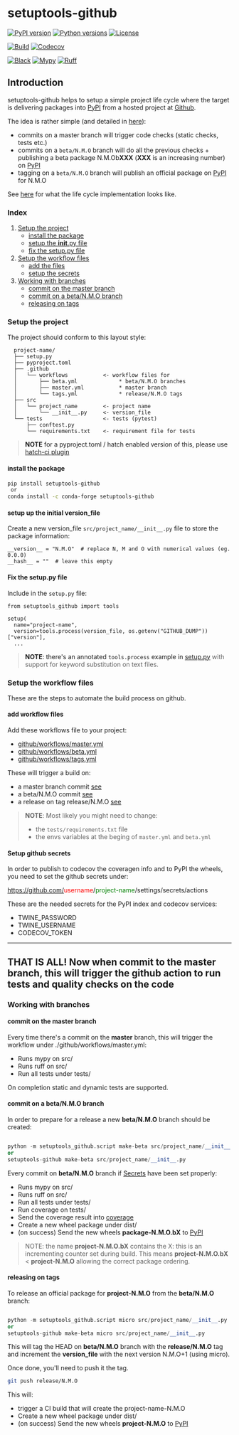 # setuptools-github

[![PyPI version](https://img.shields.io/pypi/v/setuptools-github.svg?color=blue)](https://pypi.org/project/setuptools-github)
[![Python versions](https://img.shields.io/pypi/pyversions/setuptools-github.svg)](https://pypi.org/project/setuptools-github)
[![License](https://img.shields.io/badge/License-BSD_2--Clause-blue.svg)](https://opensource.org/licenses/BSD-2-Clause)

[![Build](https://github.com/cav71/setuptools-github/actions/workflows/beta.yml/badge.svg)](https://github.com/cav71/setuptools-github/actions/runs/5910520256)
[![Codecov](https://codecov.io/gh/cav71/setuptools-github/tree/beta%2F0.4.1/graph/badge.svg?token=SIUMZ7MT5T)](https://codecov.io/gh/cav71/setuptools-github/tree/beta%2F0.4.1)

[![Black](https://img.shields.io/badge/code%20style-black-000000.svg)](Black)
[![Mypy](https://img.shields.io/badge/types-Mypy-blue.svg)](https://mypy-lang.org/)
[![Ruff](https://img.shields.io/endpoint?url=https://raw.githubusercontent.com/astral-sh/ruff/main/assets/badge/v2.json)](https://github.com/astral-sh/ruff)


## Introduction
setuptools-github helps to setup a simple project life cycle
where the target is delivering packages into [PyPI](https://pypi.org) from a hosted project at
[Github](https://www.gitgub.com). 

The idea is rather simple (and detailed in [here](https://cavallinux.org/projects/branched-based-deployment/index.html)):
- commits on a master branch will trigger code checks (static checks, tests etc.)
- commits on a `beta/N.M.O` branch will do all the previous checks + publishing a beta package N.M.Ob**XXX** (**XXX** is an increasing number) on [PyPI](https://pypi.org)
- tagging on a `beta/N.M.O` branch will publish an official package on [PyPI](https://pypi.org) for N.M.O 

See [here](https://pypi.org/project/setuptools-github/#history) for what the life cycle implementation looks like.

### Index

1. [Setup the project](#quickstart)
    - [install the package](#install)
    - [setup the __init__.py file](#initfile)
    - [fix the setup.py file](#setuppy)
2. [Setup the workflow files](#worflows)
    - [add the files](#workflows-add-files)
    - [setup the secrets](#workflows-setup-secrets)
3. [Working with branches](#branches)
    - [commit on the master branch](#master-branch)
    - [commit on a beta/N.M.O branch](#beta-branch)
    - [releasing on tags](#release-tag)


### Setup the project <a name="quickstart"/>

The project should conform to this layout style:
```text
  project-name/
  ├── setup.py
  ├── pyproject.toml
  ├── .github
  │   └── workflows           <- workflow files for
  │       ├── beta.yml             * beta/N.M.O branches
  │       ├── master.yml           * master branch
  │       └── tags.yml             * release/N.M.O tags
  ├── src
  │   └── project_name        <- project name
  │       └── __init__.py     <- version_file
  └── tests                   <- tests (pytest)
      ├── conftest.py
      └── requirements.txt    <- requirement file for tests
```

> **NOTE** for a pyproject.toml / hatch enabled version of this, please use
> [hatch-ci plugin](https://pypi.org/project/hatch-ci)


#### install the package <a name="install"/>
```bash
pip install setuptools-github
 or
conda install -c conda-forge setuptools-github
```

#### setup up the initial version_file <a name="initfile"/>
Create a new version_file `src/project_name/__init__.py` file to store the package information:
```
__version__ = "N.M.O"  # replace N, M and O with numerical values (eg. 0.0.0)
__hash__ = ""  # leave this empty
```

#### Fix the setup.py file <a name="setuppy"/>
Include in the `setup.py` file:
```
from setuptools_github import tools

setup(
  name="project-name",
  version=tools.process(version_file, os.getenv("GITHUB_DUMP"))["version"],
  ...
```
> **NOTE**: there's an annotated `tools.process` example in [setup.py](https://raw.githubusercontent.com/cav71/setuptools-github/master/setup.py)
> with support for keyword substitution on text files.

### Setup the workflow files <a name="worflows"/>
These are the steps to automate the build process on github.

#### add workflow files <a name="workflows-add-files"/>
Add these workflows file to your project:

- [github/workflows/master.yml](https://github.com/cav71/setuptools-github/blob/master/.github/workflows/master.yml)
- [github/workflows/beta.yml](https://github.com/cav71/setuptools-github/blob/master/.github/workflows/beta.yml)
- [github/workflows/tags.yml](https://github.com/cav71/setuptools-github/blob/master/.github/workflows/tags.yml)

These will trigger a build on:
- a master branch commit [see](#master-branch)
- a beta/N.M.O commit [see](#beta-branch)
- a release on tag release/N.M.O [see](#tag-branch)

> **NOTE**: Most likely you might need to change:
> - the `tests/requirements.txt` file
> - the envs variables at the beging of `master.yml` and `beta.yml`

#### Setup github secrets <a name="workflows-setup-secrets"/>
In order to publish to codecov the coveragen info and to PyPI the wheels,
you need to set the github secrets under:

https://github.com/<span style="color: red">username</span>/<span style="color: green">project-name</span>/settings/secrets/actions

These are the needed secrets for the PyPI index and codecov services:
- TWINE_PASSWORD
- TWINE_USERNAME
- CODECOV_TOKEN

---
THAT IS ALL! Now when commit to the master branch, this will trigger the 
github action to run tests and quality checks on the code 
---

### Working with branches  <a name="branches"/>

#### commit on the master branch <a name="master-branch"/>

Every time there's a commit on the **master** branch, this will trigger
the workflow under ./github/workflows/master.yml:
- Runs mypy on src/
- Runs ruff on src/
- Run all tests under tests/

On completion static and dynamic tests are supported.

#### commit on a beta/N.M.O branch <a name="beta-branch"/>

In order to prepare for a release a new **beta/N.M.O** branch should be created:
```python

python -m setuptools_github.script make-beta src/project_name/__init__.py 
or
setuptools-github make-beta src/project_name/__init__.py
```

Every commit on **beta/N.M.O** branch if [Secrets](#add-secrets) have been set
properly:
- Runs mypy on src/
- Runs ruff on src/
- Run all tests under tests/
- Run coverage on tests/
- Send the coverage result into [coverage](https://coverage.io)
- Create a new wheel package under dist/
- (on success) Send the new wheels **package-N.M.O.bX** to [PyPI](https://pypi.org)

> NOTE: the name **project-N.M.O.bX** contains the X: this is an
> incrementing counter set during build.
> This means **project-N.M.O.bX** < **project-N.M.O** allowing 
> the correct package ordering.

#### releasing on tags <a name="tag-branch"/>
To release an official package for **project-N.M.O** from
the **beta/N.M.O** branch:
```python

python -m setuptools_github.script micro src/project_name/__init__.py
or
setuptools-github make-beta micro src/project_name/__init__.py
```
This will tag the HEAD on **beta/N.M.O** branch 
with the **release/N.M.O** tag and increment the **version_file** with the
next version N.M.O+1 (using micro).

Once done, you'll need to push it the tag.
```bash
git push release/N.M.O
```
This will:
- trigger a CI build that will create the project-name-N.M.O
- Create a new wheel package under dist/
- (on success) Send the new wheels **project-N.M.O** to [PyPI](https://pypi.org)